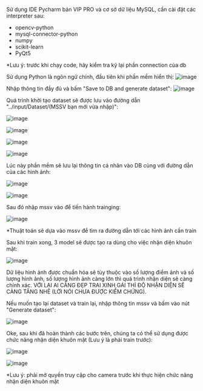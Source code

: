 Sử dụng IDE Pycharm bản VIP PRO và cơ sở dữ liệu MySQL, cần cài đặt các interpreter sau:
+ opencv-python
+ mysql-connector-python
+ numpy
+ scikit-learn
+ PyQt5

*Lưu ý: trước khi chạy code, hãy kiểm tra kỹ lại phần connection của db

Sử dụng Python là ngôn ngữ chính, đầu tiên khi phần mềm hiển thị:
![image](https://github.com/user-attachments/assets/630640e5-70b2-4f39-8bfc-856bd7867569)


Nhập thông tin đầy đủ và bấm "Save to DB and generate dataset":
![image](https://github.com/user-attachments/assets/99555918-1804-4798-afdf-615d77bc7f67)


Quá trình khởi tạo dataset sẽ được lưu vào đường dẫn "../input/Dataset/(MSSV bạn mới vừa nhập)":

![image](https://github.com/user-attachments/assets/dfdd04bd-371f-4b91-9c3e-c58c100bfb06)

![image](https://github.com/user-attachments/assets/46fdf497-b7a5-4c84-9fed-4095e30c53d4)

![image](https://github.com/user-attachments/assets/6d351d80-fe5b-453d-b747-4460770e2292)

![image](https://github.com/user-attachments/assets/2acb76a4-24f0-483f-b381-b2d431fd5161)


Lúc này phần mềm sẽ lưu lại thông tin cá nhân vào DB cùng với đường dẫn của các hình ảnh:

![image](https://github.com/user-attachments/assets/b1cf402d-a069-47d5-a38e-ceb3cbe2d4e5)

![image](https://github.com/user-attachments/assets/eac89d73-3dc2-4aab-a23d-27abdb3da205)

Sau đó nhập mssv vào để tiến hành trainging:

![image](https://github.com/user-attachments/assets/628a5b14-966a-419c-a45f-7b349e8cffc6)

*Thuật toán sẽ dựa vào mssv để tìm ra đường dẫn tới các hình ảnh cần train

Sau khi train xong, 3 model sẽ được tạo ra dùng cho việc nhận diện khuôn mặt:

![image](https://github.com/user-attachments/assets/877bb4d9-1b01-432f-bec9-8149073525b1)

Dữ liệu hình ảnh được chuẩn hóa sẽ tùy thuộc vào số lượng điểm ảnh và số lượng hình ảnh, số lượng hình ảnh càng lớn thì quá trình nhận diện sẽ càng chính xác. VỚI LẠI AI CÀNG ĐẸP TRAI XINH GÁI THÌ ĐỘ NHẬN DIỆN SẼ CÀNG TĂNG NHÉ (LỜI NÓI CHƯA ĐƯỢC KIỂM CHỨNG).

Nếu muốn tạo lại dataset và train lại, nhập thông tin mssv và bấm vào nút "Generate dataset":

![image](https://github.com/user-attachments/assets/7e413d03-b2bf-4616-9fdb-a96bd6f28913)

Oke, sau khi đã hoàn thành các bước trên, chúng ta có thể sử dụng được chức năng nhận diện khuôn mặt (Lưu ý là phải train trước):

![image](https://github.com/user-attachments/assets/08a9e766-174a-4591-aded-521c32561acb)

![image](https://github.com/user-attachments/assets/405d4ace-a206-4992-9733-997f09161241)

*Lưu ý: phải mở quyền truy cập cho camera trước khi thực hiện chức năng nhận diện khuôn mặt





